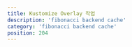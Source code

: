 ```yaml
---
title: Kustomize Overlay 작업
description: 'fibonacci backend cache'
category: 'fibonacci backend cache'
position: 204
---
```



